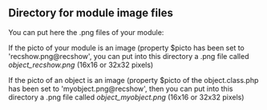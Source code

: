 
Directory for module image files
--------------------------------

You can put here the .png files of your module:


If the picto of your module is an image (property $picto has been set to 'recshow.png@recshow', you can put into this
directory a .png file called *object_recshow.png* (16x16 or 32x32 pixels)


If the picto of an object is an image (property $picto of the object.class.php has been set to 'myobject.png@recshow', then you can put into this
directory a .png file called *object_myobject.png* (16x16 or 32x32 pixels)

